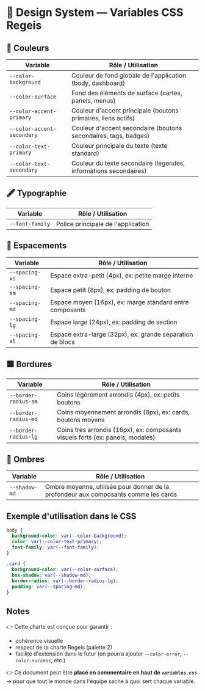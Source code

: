 
# 🎨 Design System — Variables CSS Regeis

## 🌈 Couleurs

| Variable                          | Rôle / Utilisation |
|-----------------------------------|--------------------|
| `--color-background`              | Couleur de fond globale de l'application (body, dashboard) |
| `--color-surface`                 | Fond des éléments de surface (cartes, panels, menus) |
| `--color-accent-primary`          | Couleur d'accent principale (boutons primaires, liens actifs) |
| `--color-accent-secondary`        | Couleur d'accent secondaire (boutons secondaires, tags, badges) |
| `--color-text-primary`            | Couleur principale du texte (texte standard) |
| `--color-text-secondary`          | Couleur du texte secondaire (légendes, informations secondaires) |

## 🖋️ Typographie

| Variable                          | Rôle / Utilisation |
|-----------------------------------|--------------------|
| `--font-family`                   | Police principale de l'application |

## 📏 Espacements

| Variable                          | Rôle / Utilisation |
|-----------------------------------|--------------------|
| `--spacing-xs`                    | Espace extra-petit (4px), ex: petite marge interne |
| `--spacing-sm`                    | Espace petit (8px), ex: padding de bouton |
| `--spacing-md`                    | Espace moyen (16px), ex: marge standard entre composants |
| `--spacing-lg`                    | Espace large (24px), ex: padding de section |
| `--spacing-xl`                    | Espace extra-large (32px), ex: grande séparation de blocs |

## 🟦 Bordures

| Variable                          | Rôle / Utilisation |
|-----------------------------------|--------------------|
| `--border-radius-sm`              | Coins légèrement arrondis (4px), ex: petits boutons |
| `--border-radius-md`              | Coins moyennement arrondis (8px), ex: cards, boutons moyens |
| `--border-radius-lg`              | Coins très arrondis (16px), ex: composants visuels forts (ex: panels, modales) |

## 🌟 Ombres

| Variable                          | Rôle / Utilisation |
|-----------------------------------|--------------------|
| `--shadow-md`                     | Ombre moyenne, utilisée pour donner de la profondeur aux composants comme les cards |

## Exemple d'utilisation dans le CSS

```css
body {
  background-color: var(--color-background);
  color: var(--color-text-primary);
  font-family: var(--font-family);
}

.card {
  background-color: var(--color-surface);
  box-shadow: var(--shadow-md);
  border-radius: var(--border-radius-lg);
  padding: var(--spacing-md);
}
```

## Notes

👉 Cette charte est conçue pour garantir :
- cohérence visuelle
- respect de ta charte Regeis (palette 2)
- facilité d'extension dans le futur (on pourra ajouter `--color-error`, `--color-success`, etc.)

👉 Ce document peut être **placé en commentaire en haut de `variables.css`** → pour que tout le monde dans l'équipe sache à quoi sert chaque variable.
